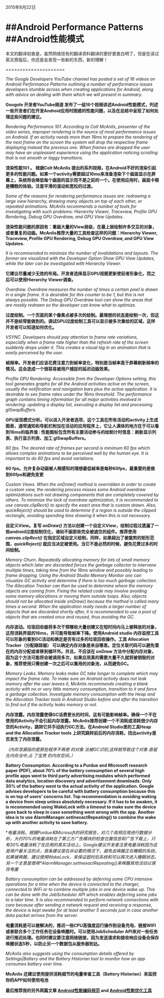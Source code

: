 
2015年8月22日

##Android Performance Patterns
##Android性能模式
===========

本文的翻译初衷是，虽然网络现有的翻译资料翻译的更好更直白明了，但是在读过英文原版后，你还是会发现一些新的东西，新的理解！

=====================

*The Google Developers YouTube channel has posted a set of 16 videos on Android Performance Patterns outlining a number of performance issues developers stumble across when creating applications for Android, along with advice on dealing with them which we will present in summary.*

**Googole 开发者YouTube频道 发布了一组16个视频讲述Android性能模式，列述一些开发者们在开发Android应用时困惑的性能问题，以及在总结中呈现了如何处理这些问题的建议。**

*Rendering Performance 101. According to Colt McAnlis, presenter of the video series, improper rendering is the source of most performance issues on Android. If an activity needs more than 16ms to prepare the rendering of the next frame on the screen the system will drop the respective frame displaying instead the previous one. When frames are dropped the user may have an unpleasant experience using the application noticing scrolling that is not smooth or laggy transitions.*

**渲染性能101 。 根据Colt McAnlis 提出的系列视频，在Android不好的渲染引起更多的性能问题。如果一个activity需要超过16ms来准备渲染下个画面显示在屏幕上，系统将会降低每个画面的显示而不是之前的一个。在使用应用时，画面卡顿是糟糕的体验。注意平滑的滚动和宽松的过渡。**

*Some of the reasons for rendering performance issues are: redrawing a large view hierarchy, drawing many objects on top of each other, or repeated animations. McAnlis recommends a number of tools for investigating with such problems: Hierarchy Viewer, Traceview, Profile GPU Rendering, Debug GPU Overdraw, and GPU View Updates.*

**渲染性能问题的原因有：重画大量的View层级，在最上层绘制许多交互的对象，或者重复的动画。McAnlis推荐大量的工具检查这样的问题：Hierarchy Viewer, Traceview, Profile GPU Rendering, Debug GPU Overdraw, and GPU View Updates.**

*It is recommended to minimize the number of invalidations and layouts. The former are visualized with the Developer Option Show GPU View Updates, while the later can be investigated with Hierarchy Viewer.*

**它建议尽量减少无效的布局。开发者选择显示GPU视图更新使前者形象化，而之后可以使用Hierarchy Viewer调查。**

*Overdraw. Overdraw measures the number of times a certain pixel is drawn in a single frame. It is desirable for this counter to be 1, but this is not always possible. The Debug GPU Overdraw tool can show the areas that are mostly redrawn so the developer can know what to optimize.*

**过度绘制。一个页面的某个像素点被多次的绘制。最理想的状态是绘制一次，但这并不是经常能做到的。调试GPU过度绘制工具可以显示被多次重绘的区域，这样开发者可以知道如何优化。**


*VSYNC. Developers should pay attention to frame rate variations, especially when a frame rate higher than the refresh rate of the screen suddenly drops under it. This creates a visual lag in an animation that is easily perceived by the user.*

**帧频率。开发者们应该花费注意力到帧率变化，特别是当帧率高于屏幕刷新频率的情况。这会造成一个很容易被用户捕捉的延迟动画效果。**

*Profile GPU Rendering. Accessible from the Developer Options setting, this tool generates graphs for all the Android activities active on the screen, usually the notification and navigation bars plus the active application. It is desirable to see frame rates under the 16ms threshold. The performance graph contains timing information for all major activities involved in rendering: updating a display list, executing a display list and processing glSwapBuffers.*

**GPU呈现模式分析。可以进入开发者选项，这个工具在所有活动的activity上生成图表，通常通知和导航栏附加在活动的应用程序上，它让人满体的地方在于可以看到16ms的临界值 : 性能图标包含所有主要活动参与的绘制计时信息：刷新显示列表、执行显示列表、加工 glSwapBuffers。**

*60 fps. The desired rate of frames per second is minimum 60 fps which allows complex animations to be perceived well by the human eye. It is important to do 60 fps and avoid variations.*

**60 fps。允许复杂动画被人眼感知的理想最低帧率是每秒60fps，最重要的是做到60fps和避免变更**

*Custom Views. When the onDraw() method is overridden in order to create a custom view, the rendering process misses some Android overdraw optimizations such not drawing components that are completely covered by others. To minimize the lack of overdraw optimization, it is recommended to use canvas.clipRect() to specify the exact area that is custom drawn. Also, quickReject() should be used to determine if a region is outside the clipped rectangle, avoiding spending time drawing it when this is not necessary.*

**自定义View。复写 *onDraw()* 方法以创建一个自定义View，绘制过程过遗漏了一些android过度绘制优化，诸如不画那些完全被遮住的组件。推荐使用 *canvas.clipRect()* 在指定区域自定义绘制，同样，如果超出了被裁剪的矩形范围，*quickReject()* 就应当决定被使用。当它不是必然的时候，避免花费过多的时间绘制。**

*Memory Churn. Repeatedly allocating memory for lots of small memory objects which later are discarded forces the garbage collector to intervene multiple times, taking time from the 16ms window and possibly leading to frame dropping. Using the Android Studio Memory Monitor one can visualize GC activity and determine if there is too much garbage collection. The Allocation Tracker can then be used to determine where the memory objects are coming from. Fixing the related code may involve avoiding some memory allocations or moving them outside loops. Also, objects should not be allocated inside onDraw() because the method is called many times a second. When the application really needs a larger number of objects that are discarded shortly after, it is recommended to use a pool of objects that are created once and reused, thus avoiding the GC.*

**内存波动。垃圾回收器将多次干预哪些大量创建又在短时间内马上被释放的对象，这将消耗界面的16ms，并可能导致帧率下降。使用Android studio 内存监控工具可以形象的看到GC活动和确定是否有过多的垃圾回收操作。工具 Allocation Tracker（分配跟踪器） 可以确定内存对象是来自哪里。定位关联代码可以避免潜在的内存分配或者移到循环外。并且，不应该在 *onDraw* 方法中分配内存对象，因为这个方法可能将会被调用多次，如果应用真的需要大量不久就将被销毁的对象，推荐使用只需创建一次之后可以重用的对象池，从而避免GC。**

*Memory Leaks. Memory leaks make GC take longer to complete which may impact the frame rate. To make sure an Android activity does not leak memory after the user leaves it, McAnlis recommends creating a blank activity with no or very little memory consumption, transition to it and force a garbage collection. Investigate memory consumption with the Heap and the Allocation Tracker tools in Android Studio before and after the transition to find out if the activity leaks memory or not.*

**内存泄露。内存泄露使得GC话费更长的时间，这有可能影响帧率。确保一个不在使用的Activity不会引起内存泄露。McAnlis推荐创建一个不消耗或消耗很少内存空的Activity，跳转它并手动执行GC方法。在Android Studio里的工具Heap and the Allocation Tracker tools 上研究跳转前后的内存消耗，找出activity是否发生了内存泄露。**

*（内存泄漏指的是那些程序不再使 的对象 法被GC识别,这样就导致这个对象 直留在内存当中,占 了宝贵 的内存空间。）*

**Battery Consumption. According to a Purdue and Microsoft research paper (PDF), about 70% of the battery consumption of several high profile apps went to third party advertising modules which performed data analytics, location discovery and advertisement downloads. Only 30% of the battery went to the actual activity of the application. Google advises developers to be careful with battery consumption because this is on top of users’ concerns list. Top recommendation is avoiding waking a device from sleep unless absolutely necessary. If it has to be awaken, it is recommended using WakeLock with a timeout to make sure the device goes back to sleep in case something went wrong with the app. Another idea is to use AlarmManager.setInexactRepeating() to combine the wake up with another activity to save battery.**

**电量消耗。根据Purdue和Microsoft的研究报告，对几个高频应用进行数据分析，大约70%的电量消耗在了第三方广告模块的检查位置信息和广告下载上，只有30%电量消耗了在应用的真实活动上。Google建议开发者注意电量消耗因为这是用户最关注的点，首条建议是在非必要的情况下，避免去唤醒正在睡眠的系统。如果被唤醒，建议使用WakeLock，来保证超时后系统和可以再次进入睡眠状态。另一个主意是使用*AlarmManager.setInexactRepeating()*来唤醒其他活动以保存电量**

*Battery consumption can be addressed by deferring some CPU intensive operations for a time when the device is connected to the charger, connected to WiFi or to combine multiple jobs in one device wake up. This can be done with the JobScheduler API which enables deferring some jobs to a later time. It is also recommended to perform network connections with care because after sending a network request and receiving a response, the device is kept awake for at least another 5 seconds just in case another data packet arrives from the server.*

**电量消耗是可以被解决的，推迟一些CPU高强度运行操作到设备充电、链接WIFI或者联合多个工作任务在设备唤醒时。可以使用JobScheduler API来对一些任务进行推迟处理。也同时建议要注意网络链接，因为发送请求和接收响应设备会保存唤醒状态5秒，以防止另一个数据包从服务器到达。**

*McAnlis also suggests using the consumption details offered by Settings|Battery and the Battery Historian tool to monitor how an app consumes battery over time.*

**McAnlis 还建议使用提供消耗细节的电量审查工具（Battery Historian）来监控你的APP如何使用电池**

**最后推荐我的另外两篇文章 [Android性能编码规范](https://github.com/lizhaoxuan/Android-performance-norm) and [Android性能优化工具](https://github.com/lizhaoxuan/Android-performance-tool)**




